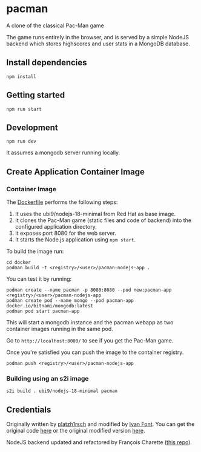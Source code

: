 # pacman
A clone of the classical Pac-Man game

The game runs entirely in the browser, and is served by a simple NodeJS backend which stores highscores and user stats in a MongoDB database.

## Install dependencies

```
npm install
```

## Getting started

```
npm run start
```

## Development

```
npm run dev
```

It assumes a mongodb server running locally.

## Create Application Container Image

### Container Image

The [Dockerfile](docker/Dockerfile) performs the following steps:

1. It uses the ubi9/nodejs-18-minimal from Red Hat as base image.
1. It clones the Pac-Man game (static files and code of backend) into the configured application directory.
1. It exposes port 8080 for the web server.
1. It starts the Node.js application using `npm start`.

To build the image run:

```
cd docker
podman build -t <registry>/<user>/pacman-nodejs-app .
```

You can test it by running:

```
podman create --name pacman -p 8080:8080 --pod new:pacman-app <registry>/<user>/pacman-nodejs-app
podman create pod --name mongo --pod pacman-app docker.io/bitnami/mongodb:latest
podman pod start pacman-app
```
This will start a mongodb instance and the pacman webapp as two container images running in the same pod.

Go to `http://localhost:8000/` to see if you get the Pac-Man game.

Once you're satisfied you can push the image to the container registry.

```
podman push <registry>/<user>/pacman-nodejs-app
```

### Building using an s2i image

```
s2i build . ubi9/nodejs-18-minimal pacman
```

## Credentials

Originally written by [platzh1rsch](http://platzh1rsch.ch) and modified by [Ivan Font](http://ivanfont.com). 
You can get the original code [here](https://github.com/platzhersh/pacman-canvas) 
or the original modified version [here](https://github.com/font/pacman).

NodeJS backend updated and refactored by François Charette ([this repo](https://github.com/fc7/pacman)).

